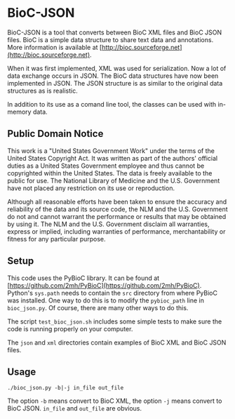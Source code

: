 # BioC-JSON #

BioC-JSON is a tool that converts between BioC XML files and BioC JSON
files. BioC is a simple data structure to share text data and
annotations. More information is available at
[http://bioc.sourceforge.net](http://bioc.sourceforge.net).

When it was first implemented, XML was used for serialization. Now a
lot of data exchange occurs in JSON.  The BioC data structures have
now been implemented in JSON. The JSON structure is as similar to the
original data structures as is realistic.

In addition to its use as a comand line tool, the classes can be used
with in-memory data.

## Public Domain Notice ##

This work is a "United States Government Work" under the terms of the
United States Copyright Act. It was written as part of the authors'
official duties as a United States Government employee and thus cannot
be copyrighted within the United States. The data is freely available
to the public for use. The National Library of Medicine and the U.S.
Government have not placed any restriction on its use or reproduction.

Although all reasonable efforts have been taken to ensure the accuracy
and reliability of the data and its source code, the NLM and the
U.S. Government do not and cannot warrant the performance or results
that may be obtained by using it. The NLM and the U.S. Government
disclaim all warranties, express or implied, including warranties of
performance, merchantability or fitness for any particular purpose.

## Setup

This code uses the PyBioC library. It can be found at
[https://github.com/2mh/PyBioC](https://github.com/2mh/PyBioC). Python's `sys.path` needs to contain
the `src` directory from where PyBioC was installed. One way to do
this is to modify the `pybioc_path` line in `bioc_json.py`. Of course,
there are many other ways to do this.

The script `test_bioc_json.sh` includes some simple tests to make sure
the code is running properly on your computer.

The `json` and `xml` directories contain examples of BioC XML and BioC
JSON files.

## Usage

    ./bioc_json.py -b|-j in_file out_file

The option `-b` means convert to BioC XML, the option `-j` means convert
to BioC JSON. `in_file` and `out_file` are obvious.
